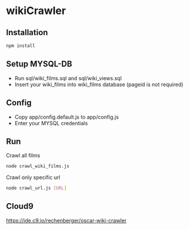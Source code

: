 # wikiCrawler

## Installation

```bash
npm install
```
## Setup MYSQL-DB
* Run sql/wiki_films.sql and sql/wiki_views.sql
* Insert your wiki_films into wiki_films database (pageid is not required)

## Config
* Copy app/config.default.js to app/config.js
* Enter your MYSQL credentials

## Run
Crawl all films
```bash
node crawl_wiki_films.js
```

Crawl only specific url
```bash
node crawl_url.js [URL]
```

## Cloud9
https://ide.c9.io/rechenberger/oscar-wiki-crawler